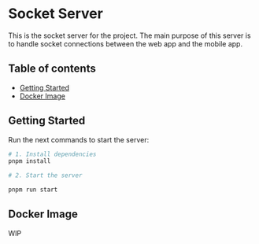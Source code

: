 # Socket Server

This is the socket server for the project. The main purpose of this server is to handle socket connections
between the web app and the mobile app.

## Table of contents

- [Getting Started](#getting-started)
- [Docker Image](#docker-image)

## Getting Started

Run the next commands to start the server:

```bash
# 1. Install dependencies
pnpm install

# 2. Start the server

pnpm run start
```

## Docker Image

WIP
